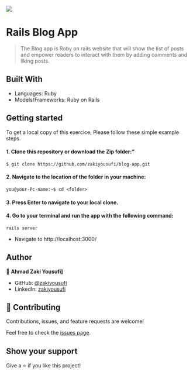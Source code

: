 ![](https://img.shields.io/badge/Microverse-blueviolet)

# Rails Blog App

> The Blog app is Roby on rails website that will show the list of posts and empower readers to interact with them by adding comments and liking posts.


## Built With
- Languages: Ruby
- Models/Frameworks: Ruby on Rails

## Getting started
To get a local copy of this exercice, Please follow these simple example steps.

#### 1. Clone this repository or download the Zip folder:"

```command
$ git clone https://github.com/zakiyousufi/blog-app.git
```
#### 2. Navigate to the location of the folder in your machine:
```command
you@your-Pc-name:~$ cd <folder>
```
#### 3. Press Enter to navigate to your local clone.

#### 4. Go to your terminal and run the app with the following command:
```command
rails server
```
- Navigate to http://localhost:3000/

## Author

👤 **Ahmad Zaki Yousufi]**

- GitHub: [@zakiyousufi](https://github.com/zakiyousufi)
- LinkedIn: [zakiyousufi](https://www.linkedin.com/in/zakiyousufi)


## 🤝 Contributing

Contributions, issues, and feature requests are welcome!

Feel free to check the [issues page](../../issues/).

## Show your support

Give a ⭐️ if you like this project!

